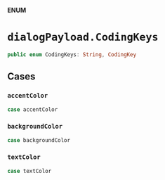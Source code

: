 **ENUM**

# `dialogPayload.CodingKeys`

```swift
public enum CodingKeys: String, CodingKey
```

## Cases
### `accentColor`

```swift
case accentColor
```

### `backgroundColor`

```swift
case backgroundColor
```

### `textColor`

```swift
case textColor
```

